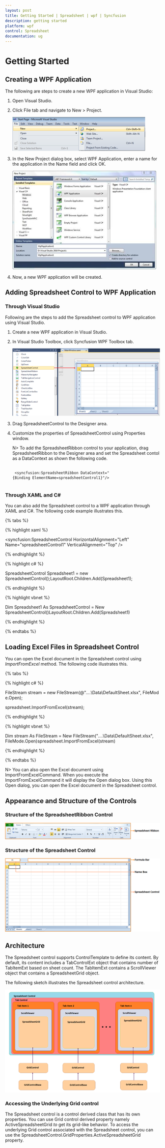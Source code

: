 ```yaml
---
layout: post
title: Getting Started | Spreadsheet | wpf | Syncfusion
description: getting started
platform: wpf
control: Spreadsheet
documentation: ug
---
```


# Getting Started

## Creating a WPF Application

 The following are steps to create a new WPF application in Visual Studio:

1. Open Visual Studio.

2. Click File tab and navigate to New > Project.

   ![](Getting-Started_images/Getting-Started_img1.png)

3. In the New Project dialog box, select WPF Application, enter a name for the application in the Name field and click OK.

   ![](Getting-Started_images/Getting-Started_img2.jpeg)

4. Now, a new WPF application will be created.

## Adding Spreadsheet Control to WPF Application

### Through Visual Studio 

Following are the steps to add the Spreadsheet control to WPF application using Visual Studio.

1. Create a new WPF application in Visual Studio. 

2. In Visual Studio Toolbox, click Syncfusion WPF Toolbox tab.

   ![](Getting-Started_images/Getting-Started_img3.png) 
   
3. Drag SpreadsheetControl to the Designer area.

4. Customize the properties of SpreadsheetControl using Properties window.

   N> To add the SpreadsheetRibbon control to your application, drag SpreadsheetRibbon to the Designer area and set the Spreadsheet contol as a DataContext as shown the following code.

   ~~~ xaml

	<syncfusion:SpreadsheetRibbon DataContext="{Binding ElementName=spreadsheetControl1}"/>
	
   ~~~

### Through XAML and C#

You can also add the Spreadsheet control to a WPF application through XAML and C#. The following code example illustrates this. 

{% tabs %}

{% highlight xaml %}

<syncfusion:SpreadsheetControl HorizontalAlignment="Left"  Name="spreadsheetControl1" VerticalAlignment="Top" />

{% endhighlight %}

{% highlight c# %}
 
 SpreadsheetControl Spreadsheet1 = new SpreadsheetControl();LayoutRoot.Children.Add(Spreadsheet1);
 
{% endhighlight %} 
 
{% highlight vbnet %}

Dim Spreadsheet1 As SpreadsheetControl = New SpreadsheetControl()LayoutRoot.Children.Add(Spreadsheet1)

{% endhighlight %}

{% endtabs %}

## Loading Excel Files in Spreadsheet Control

You can open the Excel document in the Spreadsheet control using _ImportFromExcel_ method. The following code illustrates this.

{% tabs %}

{% highlight c# %}

FileStream stream = new FileStream(@"..\..\Data\DefaultSheet.xlsx", FileMode.Open);

spreadsheet.ImportFromExcel(stream);

{% endhighlight %}

{% highlight vbnet %}
 
 Dim stream As FileStream = New FileStream("..\..\Data\DefaultSheet.xlsx", FileMode.Open)spreadsheet.ImportFromExcel(stream)

{% endhighlight %} 

{% endtabs %}

N> You can also open the Excel document using ImportFromExcelCommand. When you execute the ImportFromExcelCommand it will display the Open dialog box. Using this Open dialog, you can open the Excel document in the Spreadsheet control.

## Appearance and Structure of the Controls

### Structure of the SpreadsheetRibbon Control

![](Getting-Started_images/Getting-Started_img4.png)

### Structure of the Spreadsheet Control

![](Getting-Started_images/Getting-Started_img5.png)

## Architecture

The Spreadsheet control supports ControlTemplate to define its content. By default, its content includes a TabControlExt object that contains number of TabItemExt based on sheet count. The TabItemExt contains a ScrollViewer object that contains a SpreadsheetGrid object.

The following sketch illustrates the Spreadsheet control architecture.

![](Getting-Started_images/Getting-Started_img6.png)

### Accessing the Underlying Grid control

The Spreadsheet control is a control derived class that has its own properties. You can use Grid control derived property namely ActiveSpreadsheetGrid _to_ get its grid-like behavior. To access the underlying Grid control associated with the Spreadsheet control, you can use the SpreadsheetControl.GridProperties.ActiveSpreadsheetGrid property.
